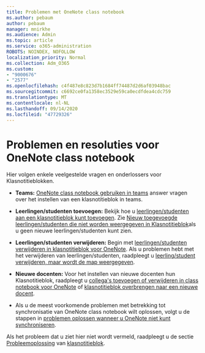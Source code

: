 ```yaml
---
title: Problemen met OneNote class notebook
ms.author: pebaum
author: pebaum
manager: mnirkhe
ms.audience: Admin
ms.topic: article
ms.service: o365-administration
ROBOTS: NOINDEX, NOFOLLOW
localization_priority: Normal
ms.collection: Adm_O365
ms.custom:
- "9000676"
- "2577"
ms.openlocfilehash: c4f487e8c823d7b1684ff74487d2d6af03948bac
ms.sourcegitcommit: c6692ce0fa1358ec3529e59ca0ecdfdea4cdc759
ms.translationtype: MT
ms.contentlocale: nl-NL
ms.lasthandoff: 09/14/2020
ms.locfileid: "47729326"
---
```

# <a name="onenote-class-notebook-issues-and-resolutions"></a>Problemen en resoluties voor OneNote class notebook

Hier volgen enkele veelgestelde vragen en onderlossers voor Klasnotitieblokken.

- **Teams:** [OneNote class notebook gebruiken in teams](https://support.office.com/article/bd77f11f-27cd-4d41-bfbd-2b11799f1440) answer vragen over het instellen van een klasnotitieblok in teams.

- **Leerlingen/studenten toevoegen:** Bekijk hoe u [leerlingen/studenten aan een klasnotitieblok kunt toevoegen](https://support.office.com/article/149882af-506a-4689-9fee-39309b97aae8). Zie [Nieuw toegevoegde leerlingen/studenten die niet worden weergegeven in Klasnotitieblok](https://support.office.com/article/4da02c45-b435-4af1-921b-51b8ee40e1c9)als u geen nieuwe leerlingen/studenten kunt zien.

- **Leerlingen/studenten verwijderen:** Begin met [leerlingen/studenten verwijderen in klasnotitieblok voor OneNote](https://support.office.com/article/86dcf019-408f-4de8-8055-eb61f1578c3c). Als u problemen hebt met het verwijderen van leerlingen/studenten, raadpleegt u [leerling/student verwijderen, maar wordt de map weergegeven](https://support.office.com/article/0ed81eaa-c14a-436f-bb6f-ce95f130cc71).

- **Nieuwe docenten:** Voor het instellen van nieuwe docenten hun Klasnotitieblok, raadpleegt u [collega's toevoegen of verwijderen in class notebook voor OneNote](https://support.office.com/article/fdcb870b-49a7-4a14-9ea6-d817f88026f8) of [klasnotitieblok overbrengen naar een nieuwe docent](https://support.office.com/article/84ef5d4a-0eec-4d5b-bc22-1317bc3b9027).

- Als u de meest voorkomende problemen met betrekking tot synchronisatie van OneNote class notebook wilt oplossen, volgt u de stappen in [problemen oplossen wanneer u OneNote niet kunt synchroniseren](https://support.office.com/article/Fix-issues-when-you-can-t-sync-OneNote-299495ef-66d1-448f-90c1-b785a6968d45).

Als het probleem dat u ziet hier niet wordt vermeld, raadpleegt u de sectie [Probleemoplossing](https://support.office.com/article/class-notebook-ee70aff9-52e8-449f-be6a-7cbc1d65eaea#ID0EAABAAA=Manage&ID0EABAAA=Troubleshoot) van [klasnotitieblok](https://support.office.com/article/class-notebook-ee70aff9-52e8-449f-be6a-7cbc1d65eaea). 



